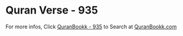 # Quran Verse - 935 

For more infos, Click [QuranBookk - 935](https://www.quranbookk.com/quran/search?q=935) to Search at [QuranBookk.com](http://quranbookk.com/)